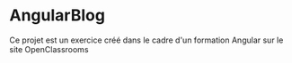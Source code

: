 # AngularBlog

Ce projet est un exercice créé dans le cadre d'un formation Angular sur le site OpenClassrooms